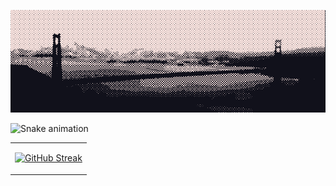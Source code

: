![Banner](https://github.com/LyingOnCables/LyingOnCables/blob/main/.assets/banner.jpg)

![Snake animation](https://github.com/LyingOnCables/LyingOnCables/blob/output/github-contribution-grid-snake-dark.svgs)

<div align="center">
<table>
<tr>
<td>

[![GitHub Streak](https://streak-stats.demolab.com?user=LyingOnCables&theme=catppuccin-macchiato)](https://git.io/streak-stats)

</td>
</tr>
</table>
</div>
